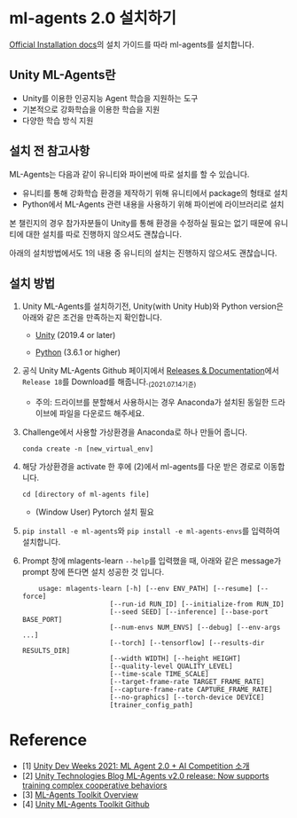 # ml-agents 2.0 설치하기
[Official Installation docs](https://github.com/Unity-Technologies/ml-agents/blob/release_18_docs/docs/Installation.md)의 설치 가이드를 따라 ml-agents를 설치합니다.

## Unity ML-Agents란
- Unity를 이용한 인공지능 Agent 학습을 지원하는 도구
- 기본적으로 강화학습을 이용한 학습을 지원
- 다양한 학습 방식 지원

## 설치 전 참고사항

ML-Agents는 다음과 같이 유니티와 파이썬에 따로 설치를 할 수 있습니다. 

- 유니티를 통해 강화학습 환경을 제작하기 위해 유니티에서 package의 형태로 설치
- Python에서 ML-Agents 관련 내용을 사용하기 위해 파이썬에 라이브러리로 설치 

본 챌린지의 경우 참가자분들이 Unity를 통해 환경을 수정하실 필요는 없기 때문에 유니티에 대한 설치를 따로 진행하지 않으셔도 괜찮습니다. 

아래의 설치방법에서도 1의 내용 중 유니티의 설치는 진행하지 않으셔도 괜찮습니다. 



## 설치 방법

1. Unity ML-Agents를 설치하기전, Unity(with Unity Hub)와 Python version은 아래와 같은 조건을 만족하는지 확인합니다. 

    - [Unity](https://unity3d.com/get-unity/download) (2019.4 or later)

    - [Python](https://www.python.org/downloads/) (3.6.1 or higher)

2. 공식 Unity ML-Agents Github 페이지에서 [Releases & Documentation](https://github.com/Unity-Technologies/ml-agents#releases--documentation)에서 `Release 18`를 Download를 해줍니다.<sub>(2021.07.14기준)<sub/>
    - 주의: 드라이브를 분할해서 사용하시는 경우 Anaconda가 설치된 동일한 드라이브에 파일을 다운로드 해주세요.

3. Challenge에서 사용할 가상환경을 Anaconda로 하나 만들어 줍니다.

    `conda create -n [new_virtual_env]`

4. 해당 가상환경을 activate 한 후에 (2)에서 ml-agents를 다운 받은 경로로 이동합니다.

    `cd [directory of ml-agents file]`
    - (Window User) Pytorch 설치 필요

5. `pip install -e ml-agents`와 `pip install -e ml-agents-envs`를 입력하여 설치합니다.

6. Prompt 창에 mlagents-learn `--help`를 입력했을 때, 아래와 같은 message가 prompt 창에 뜬다면 설치 성공한 것 입니다.

    ```
        usage: mlagents-learn [-h] [--env ENV_PATH] [--resume] [--force]
                          [--run-id RUN_ID] [--initialize-from RUN_ID]
                          [--seed SEED] [--inference] [--base-port BASE_PORT]
                          [--num-envs NUM_ENVS] [--debug] [--env-args ...]
                          [--torch] [--tensorflow] [--results-dir RESULTS_DIR]
                          [--width WIDTH] [--height HEIGHT]
                          [--quality-level QUALITY_LEVEL]
                          [--time-scale TIME_SCALE]
                          [--target-frame-rate TARGET_FRAME_RATE]
                          [--capture-frame-rate CAPTURE_FRAME_RATE]
                          [--no-graphics] [--torch-device DEVICE]
                          [trainer_config_path]
    ```

# Reference
- [1] [Unity Dev Weeks 2021: ML Agent 2.0 + AI Competition 소개](https://youtu.be/OE8Q9e0FPzU)
- [2] [Unity Technologies Blog ML-Agents v2.0 release: Now supports training complex cooperative behaviors](https://blog.unity.com/technology/ml-agents-v20-release-now-supports-training-complex-cooperative-behaviors) 
- [3] [ML-Agents Toolkit Overview](https://github.com/Unity-Technologies/ml-agents/blob/main/docs/ML-Agents-Overview.md)
- [4] [Unity ML-Agents Toolkit Github](https://github.com/Unity-Technologies/ml-agents)
